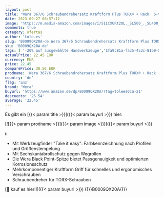 ```yaml
---
layout: post
title: 'Wera 367/6 Schraubendrehersatz Kraftform Plus TORX® + Rack  6-teilig  05028062001'
date: 2023-09-27 08:57:12
image: 'https://m.media-amazon.com/images/I/511CXURt2UL._SL500_._SL400_.jpg'
comments: true
category: ofertas
author: 'tole.es'
slug: 'B0009QX20A-de Wera 367/6 Schraubendrehersatz Kraftform Plus TORX® + Rack...'
sku: 'B0009QX20A-de'
tags: [ '-20% auf ausgewählte Handwerkzeuge','1fa9c81a-fa35-453c-81b9-508967adda7f_0','89e477fe-54b2-4e70-a1e8-066084921fb1_0','89e477fe-54b2-4e70-a1e8-066084921fb1_3501','89e477fe-54b2-4e70-a1e8-066084921fb1_8301','Arborist Merchandising Root','Baumarkt','Bis zu 20% reduziert: Ausgewählte Baumarktprodukte','Custom Stores','Elektro- & Handwerkzeuge','Handwerkzeuge','Schraubendreher','Schraubendreher-Sets','Self Service','Special Features Stores','Werkzeug für die professionelle Anwendung','wera','🇩🇪', ]
actualPrice: 22.45 EUR
currency: EUR
price: 22.45
comparePrice: 30.56 EUR
prodname: 'Wera 367/6 Schraubendrehersatz Kraftform Plus TORX® + Rack  6-teilig  05028062001'
country: 'de'
flag: '🇩🇪'
brand: 'Wera'
buyurl: 'https://www.amazon.de/dp/B0009QX20A/?tag=tolees0ca-21'
descuento: '26.54'
average: '22.45'
---
```


Es gibt ein [{{< param title >}}]({{< param buyurl >}}) hier:

[![{{< param prodname >}}]({{< param image >}})]({{< param buyurl >}})

ℹ️:

- Mit Werkzeugfinder "Take it easy": Farbkennzeichnung nach Profilen und Größenstempelung
- Mit Sechskantabrollschutz gegen Wegrollen
- Die Wera Black Point-Spitze bietet Passgenauigkeit und optimierten Korrosionsschutz
- Mehrkomponentiger Kraftform Griff für schnelles und ergonomisches Verschrauben
- Schraubendreher für TORX-Schrauben

[🛒 kauf es hier!!]({{< param buyurl >}})
{{<world>}}B0009QX20A{{</world>}}
